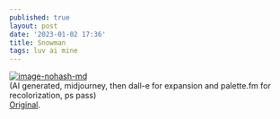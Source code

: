 ```yaml
---
published: true
layout: post
date: '2023-01-02 17:36'
title: Snowman
tags: luv ai mine 
---
```

[![image-nohash-md](https://i.imgur.com/swAciWul.png)](https://i.imgur.com/swAciWu.png)  
(AI generated, midjourney, then dall-e for expansion and palette.fm for recolorization, ps pass)  
[Original](https://i.imgur.com/3LZJvRB.png).
